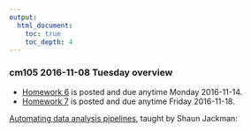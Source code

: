 ```yaml
---
output:
  html_document:
    toc: true
    toc_depth: 4
---
```


### cm105 2016-11-08 Tuesday overview

+ [Homework 6](hw06_data-wrangling-conclusion.html) is posted and due anytime Monday 2016-11-14.
+ [Homework 7](hw07_automation.html) is posted and due anytime Friday 2016-11-18.

[Automating data analysis pipelines](automation00_index.html), taught by Shaun Jackman:

